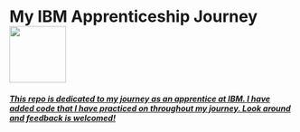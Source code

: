 # My IBM Apprenticeship Journey <a href='https://www.pexels.com'> <img src='https://images.pexels.com/photos/1181359/pexels-photo-1181359.jpeg?auto=compress&cs=tinysrgb&dpr=2&w=500' height='100'> 

##### This repo is dedicated to my journey as an apprentice at IBM. I have added code that I have practiced on throughout my journey. Look around and feedback is welcomed!
